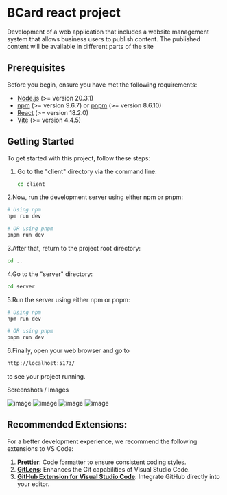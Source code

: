 # BCard react project 
Development of a web application that includes a website management system that allows business users to publish content.
The published content will be available in different parts of the site

## Prerequisites

Before you begin, ensure you have met the following requirements:

- [Node.js](https://nodejs.org/) (>= version 20.3.1)
- [npm](https://www.npmjs.com/) (>= version 9.6.7) or [pnpm](https://pnpm.io/) (>= version 8.6.10)
- [React](https://reactjs.org/) (>= version 18.2.0)
- [Vite](https://vitejs.dev/) (>= version 4.4.5)

## Getting Started

To get started with this project, follow these steps:

1. Go to the "client" directory via the command line:

   ```bash
   cd client
2.Now, run the development server using either npm or pnpm:

```bash
# Using npm
npm run dev

# OR using pnpm
pnpm run dev
```
3.After that, return to the project root directory:

```bash
cd ..
```
4.Go to the "server" directory:

```bash
cd server
```
5.Run the server using either npm or pnpm:

```bash
# Using npm
npm run dev

# OR using pnpm
pnpm run dev
```
6.Finally, open your web browser and go to
```bash
http://localhost:5173/
```
to see your project running.

Screenshots / Images

![image](https://github.com/Tsycurt/final_project_for_frontend/assets/114678468/25d5251c-d237-4429-ad86-74d3eddd6a6a)
![image](https://github.com/Tsycurt/final_project_for_frontend/assets/114678468/4eec6373-05a8-4411-821a-8b9c0edea0d8)
![image](https://github.com/Tsycurt/final_project_for_frontend/assets/114678468/29e07139-d834-45a4-871b-c0374043d125)
![image](https://github.com/Tsycurt/final_project_for_frontend/assets/114678468/a2dc038d-ecdf-4450-b9af-3c3a768214de)

## Recommended Extensions:

For a better development experience, we recommend the following extensions to VS Code:

1. [**Prettier**](https://prettier.io/): Code formatter to ensure consistent coding styles.
2. [**GitLens**](https://marketplace.visualstudio.com/items?itemName=eamodio.gitlens): Enhances the Git capabilities of Visual Studio Code.
3. [**GitHub Extension for Visual Studio Code**](https://github.com/microsoft/vscode): Integrate GitHub directly into your editor.



